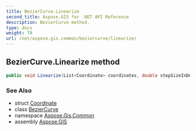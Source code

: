 ```yaml
---
title: BezierCurve.Linearize
second_title: Aspose.GIS for .NET API Reference
description: BezierCurve method. 
type: docs
weight: 70
url: /net/aspose.gis.common/beziercurve/linearize/
---
```

## BezierCurve.Linearize method

```csharp
public void Linearize(List<Coordinate> coordinates, double stepSizeInDegree = 0m)
```

### See Also

* struct [Coordinate](../../coordinate/)
* class [BezierCurve](../)
* namespace [Aspose.Gis.Common](../../beziercurve/)
* assembly [Aspose.GIS](../../../)


